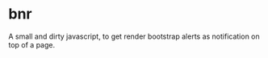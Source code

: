 # bnr #

A small and dirty javascript, to get render bootstrap alerts as notification on top of a page.


